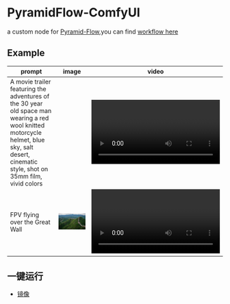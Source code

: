 # PyramidFlow-ComfyUI
a custom node for [Pyramid-Flow](https://github.com/jy0205/Pyramid-Flow),you can find [workflow here](./doc/)

## Example
|prompt|image|video|
|--|--|--|
|A movie trailer featuring the adventures of the 30 year old space man wearing a red wool knitted motorcycle helmet, blue sky, salt desert, cinematic style, shot on 35mm film, vivid colors||<video src="https://github.com/user-attachments/assets/e7b1e58c-bd3d-495d-82b7-d426a2cedc66" />|
| FPV flying over the Great Wall | ![](./doc/the_great_wall.jpg) | <video src="https://github.com/user-attachments/assets/303fa737-c709-4ee7-abad-be8a3dec07d9" /> |

## 一键运行
- [镜像](https://www.xiangongyun.com/image/detail/f19243de-f62b-435e-96fc-ce29acbedd85)
